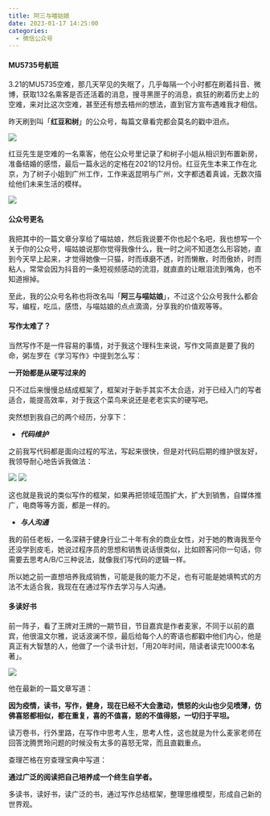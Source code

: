```yaml
---
title: 阿三与喵姑娘
date: 2023-01-17 14:25:00
categories:
  - 微信公众号
---
```

#### **MU5735号航班**

3.21的MU5735空难，那几天罕见的失眠了，几乎每隔一个小时都在刷着抖音、微博，获取132名乘客是否还活着的消息，搜寻黑匣子的消息，疯狂的刷着历史上的空难，来对比这次空难，甚至还有想去梧州的想法，直到官方宣布遇难我才相信。

昨天刷到叫「**红豆和树**」的公众号，每篇文章看完都会莫名的戳中泪点。

![](https://gitee.com/cjyzwg/img/raw/master/202203281442530.png)


红豆先生是空难的一名乘客，他在公众号里记录了和树子小姐从相识到布置新房，准备结婚的感悟，最后一篇永远的定格在2021的12月份。红豆先生本来工作在北京，为了树子小姐到广州工作，工作来返昆明与广州，文字都透着真诚，无数次描绘他们未来生活的模样。

![](https://gitee.com/cjyzwg/img/raw/master/202203281442214.png)

#### **公众号更名**

我把其中的一篇文章分享给了喵姑娘，然后我说要不你也起个名吧，我也想写一个关于你的公众号，喵姑娘说那你觉得我像什么，我一时之间不知道怎么形容她，直到今天早上起来，才觉得她像一只猫，时而琢磨不透，时而懒散，时而傲娇，时而粘人，常常会因为抖音的一条短视频感动的流泪，就直直的让眼泪流到嘴角，也不知道擦掉。

至此，我的公众号名称也将改名叫「**阿三与喵姑娘**」，不过这个公众号我什么都会写，编程，吃瓜，感悟，与喵姑娘的点点滴滴，分享我的价值观等等。

#### **写作太难了？**


当然写作不是一件容易的事情，对于我这个理科生来说，写作文简直是要了我的命，粥左罗在《学习写作》中提到怎么写：

**一开始都是从硬写过来的**

只不过后来慢慢总结成框架了，框架对于新手其实不太合适，对于已经入门的写者适合，能提高效率，对于我这个菜鸟来说还是老老实实的硬写吧。

突然想到我自己的两个经历，分享下：

- ***代码维护***

之前我写代码都是面向过程的写法，写起来很快，但是对代码后期的维护很友好，我领导耐心地告诉我做法：

![](https://gitee.com/cjyzwg/img/raw/master/202203281214057.png)
![](https://gitee.com/cjyzwg/img/raw/master/202203281214187.png)

这也就是我说的类似写作的框架，如果再把领域范围扩大，扩大到销售，自媒体推广，电商等等方面，都是一样的。

- ***与人沟通***

我的前任老板，一名深耕于健身行业二十年有余的商业女性，对于她的教诲我至今还没学到皮毛，她说过程序员的思想和销售说话很类似，比如顾客问你一句话，你需要去思考A/B/C三种说法，就像我们写代码的逻辑一样。

所以她之前一直想培养我成销售，可能是我的能力不足，也有可能是她填鸭式的方法不太适合我，我现在在通过写作去学习与人沟通。

#### **多读好书**

前一阵子，看了王牌对王牌的一期节目，节目嘉宾是作者麦家，不同于以前的嘉宾，他很温文尔雅，说话波澜不惊，最后给每个人的寄语也都戳中他们内心，他是真正有大智慧的人，他做了一个读书计划，「用20年时间，陪读者读完1000本名著」。

![](https://gitee.com/cjyzwg/img/raw/master/202203281410148.png)


他在最新的一篇文章写道：

**因为疫情，读书，写作，健身，现在已经不大会激动，愤怒的火山也少见喷薄，仿佛喜怒都相似，都在重复，喜的不值喜，怒的不值得怒，一切归于平坦。**

读万卷书，行外里路，在写作中思考人生，思考人性，这也就是为什么麦家老师在回答沈腾贾玲问题的时候没有太多的喜怒无常，而且直戳重点。


查理芒格在穷查理宝典中写道：

**通过广泛的阅读把自己培养成一个终生自学者。**

多读书，读好书，读广泛的书，通过写作总结框架，整理思维模型，形成自己新的世界观。
